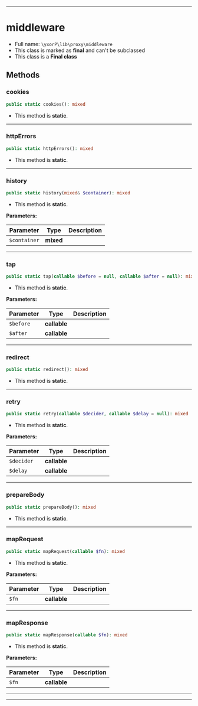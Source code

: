 ***

# middleware





* Full name: `\yxorP\lib\proxy\middleware`
* This class is marked as **final** and can't be subclassed
* This class is a **Final class**




## Methods


### cookies



```php
public static cookies(): mixed
```



* This method is **static**.







***

### httpErrors



```php
public static httpErrors(): mixed
```



* This method is **static**.







***

### history



```php
public static history(mixed& $container): mixed
```



* This method is **static**.




**Parameters:**

| Parameter | Type | Description |
|-----------|------|-------------|
| `$container` | **mixed** |  |




***

### tap



```php
public static tap(callable $before = null, callable $after = null): mixed
```



* This method is **static**.




**Parameters:**

| Parameter | Type | Description |
|-----------|------|-------------|
| `$before` | **callable** |  |
| `$after` | **callable** |  |




***

### redirect



```php
public static redirect(): mixed
```



* This method is **static**.







***

### retry



```php
public static retry(callable $decider, callable $delay = null): mixed
```



* This method is **static**.




**Parameters:**

| Parameter | Type | Description |
|-----------|------|-------------|
| `$decider` | **callable** |  |
| `$delay` | **callable** |  |




***

### prepareBody



```php
public static prepareBody(): mixed
```



* This method is **static**.







***

### mapRequest



```php
public static mapRequest(callable $fn): mixed
```



* This method is **static**.




**Parameters:**

| Parameter | Type | Description |
|-----------|------|-------------|
| `$fn` | **callable** |  |




***

### mapResponse



```php
public static mapResponse(callable $fn): mixed
```



* This method is **static**.




**Parameters:**

| Parameter | Type | Description |
|-----------|------|-------------|
| `$fn` | **callable** |  |




***


***

